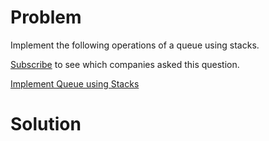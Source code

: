 
# Problem

Implement the following operations of a queue using stacks.

[Subscribe](/subscribe/) to see which companies asked this question.



[Implement Queue using Stacks](https://leetcode.com/problems/implement-queue-using-stacks)

# Solution




